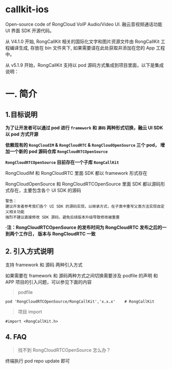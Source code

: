# callkit-ios
Open-source code of RongCloud VoIP Audio/Video UI. 融云音视频通话功能 UI 界面 SDK 开源代码。

从 V4.1.0 开始, RongCallKit 相关的国际化文字和图片资源文件由 RongCallKit 工程编译生成, 存放在 bin 文件夹下, 如果需要请在此处获取并添加在您的 App 工程中。

从 v5.1.9 开始，RongCallKit 支持以 pod 源码方式集成到项目里面，以下是集成说明：

# 一. 简介

## 1.目标说明

**为了让开发者可以通过 pod 进行 `framework` 和 `源码` 两种形式切换，融云 UI SDK 以 pod 方式开源**

**依赖现有的 `RongCloudIM` & `RongCloudRTC` & `RongCloudOpenSource` 三个 pod， 增加一个新的 pod 源码仓库 `RongCloudRTCOpenSource`**

**`RongCloudRTCOpenSource` 目前存在一个子库 `RongCallKit`**

RongCloudIM 和 RongCloudRTC 里面 SDK 都以 framework 形式存在

RongCloudOpenSource 和 RongCloudRTCOpenSource 里面 SDK 都以源码形式存在，主要包含各个 UI SDK 的源码

```
警告：
建议开发者参考我们各个 UI SDK 的源码实现，以继承方式，在子类中重写父类方法实现自定义相关功能
强烈不建议直接修改 SDK 源码，避免后续版本升级导致修改被重置
```

**·注：RongCloudRTCOpenSource 的发布时间为 RongCloudRTC 发布之后的一到两个工作日， 版本与 RongCloudRTC 一致**

## 2. 引入方式说明

支持 framework 和 源码 两种引入方式

如果需要在 framework 和 源码两种方式之间切换需要涉及 podfile 的声明 和 APP 项目的引入问题，可以参见下面的内容

> podfile

```
pod 'RongCloudRTCOpenSource/RongCallKit','x.x.x'    # RongCallKit
```

> 项目 import

```
#import <RongCallKit.h>
```

## 4. FAQ

> 找不到 RongCloudRTCOpenSource 怎么办？

终端执行 pod repo update 即可
